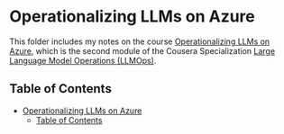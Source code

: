 # Operationalizing LLMs on Azure

This folder includes my notes on the course [Operationalizing LLMs on Azure](https://www.coursera.org/learn/llmops-azure), which is the second module of the Cousera Specialization [Large Language Model Operations (LLMOps)](https://www.coursera.org/specializations/large-language-model-operations).



## Table of Contents

- [Operationalizing LLMs on Azure](#operationalizing-llms-on-azure)
  - [Table of Contents](#table-of-contents)
